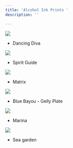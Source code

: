 ```yaml
---
title: 'Alcohol Ink Prints '
description: ''

---
```

![](/assets/img/dancing-diva-w72.jpg)

* Dancing Diva

![](/assets/img/spirit-guide-w72.jpg)

* Spirit Guide

![](/assets/img/matrix-w72.jpg)

* Matrix

![](/assets/img/bluebayou-w72.jpeg)

* Blue Bayou - Gelly Plate

![](/assets/img/marina-w72.jpeg)

* Marina

![](/assets/img/sea-graden-w72.jpg)

* Sea garden